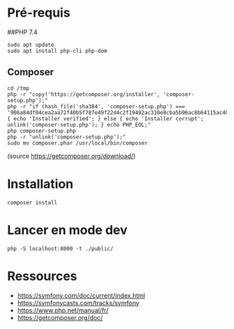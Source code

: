 # Pré-requis

##PHP 7.4

```shell
sudo apt update
sudo apt install php-cli php-dom
```

## Composer

```shell
cd /tmp
php -r "copy('https://getcomposer.org/installer', 'composer-setup.php');"
php -r "if (hash_file('sha384', 'composer-setup.php') === '906a84df04cea2aa72f40b5f787e49f22d4c2f19492ac310e8cba5b96ac8b64115ac402c8cd292b8a03482574915d1a8') { echo 'Installer verified'; } else { echo 'Installer corrupt'; unlink('composer-setup.php'); } echo PHP_EOL;"
php composer-setup.php
php -r "unlink('composer-setup.php');"
sudo mv composer.phar /usr/local/bin/composer
```

(source https://getcomposer.org/download/)

# Installation

```shell
composer install
```

# Lancer en mode dev

```shell
php -S localhost:8000 -t ./public/
```

# Ressources

- https://symfony.com/doc/current/index.html
- https://symfonycasts.com/tracks/symfony
- https://www.php.net/manual/fr/
- https://getcomposer.org/doc/
